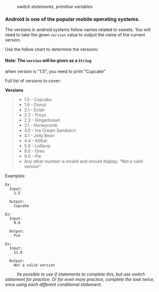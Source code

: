<div class="hint" title="Practice topics">
  <i style="padding-left: 40px;">switch statements, primitive variables</i>
</div>

### Android is one of the popular mobile operating systems.
The versions in android systems follow names related to sweets.
You will need to take the given `version` value to output the name of the current version.

Use the follow chart to determine the versions:

#### Note: The `version` will be given as a `String`
when version is "1.5", you need to print "Cupcake"

Full list of versions to cover:

**Versions**
> - 1.5 - Cupcake
> - 1.6 - Donut
> - 2.1 - Eclair
> - 2.2 - Froyo
> - 2.3 - Gingerbread
> - 3.1 - Honeycomb
> - 4.0 - Ice Cream Sandwich
> - 4.1 - Jelly Bean
> - 4.4 - KitKat
> - 5.0 - Lollipop
> - 8.0 - Oreo
> - 9.0 - Pie
> - Any other number is invalid and should display: "Not a valid version"

Examples:
```
Ex:
  Input:
    1.5

  Output:
    Cupcake
```
```
Ex:
  Input:
    9.0

  Output:
    Pie
```
```
Ex:
  Input:
    11.0

  Output:
    Not a valid version
```

<div class="hint">
  <i style="padding-left: 40px;">Its possible to use if statements to complete this, but use switch statement for practice. Or for even more practice, complete the task twice, once using each different conditional statement.</i>
</div>
